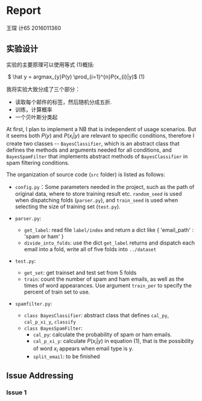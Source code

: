 # Report

王琛 计65 2016011360

## 实验设计

实验的主要原理可以使用等式 (1)概括:

​							$ \hat y = argmax_{y}P(y) \prod_{i=1}^{n}P(x_{i}|y)$          (1)

我将实验大致分成了三个部分：

- 读取每个邮件的标签，然后随机分成五折. 
- 训练，计算概率
- 一个贝叶斯分类起 

At first, I plan to implement a NB that is independent of usage scenarios. But it seems both $P(y)$ and $P(x_{i}|y)$ are relevant to specific conditions, therefore I create two classes -- `BayesClassifier`, which is an abstract class that defines the methods and arguments needed for all conditions, and `BayesSpamFilter` that implements abstract methods of `BayesClassifier` in spam filtering conditions.

The organization of source code (`src` folder) is listed as follows:

- `config.py`：Some parameters needed in the project, such as the path of original data, where to store training result etc. `random_seed` is used when dispatching folds (`parser.py`), and `train_seed` is used when selecting the size of training set (`test.py`).
- `parser.py`: 
  - `get_label`: read file `label/index` and return a dict like { 'email_path' : 'spam or ham' }
  - `divide_into_folds`: use the dict `get_label` returns and dispatch each email into a fold, write all of five folds into `../dataset`
- `test.py`:
  - `get_set`: get trainset and test set from 5 folds
  - `train`: count the number of spam and ham emails, as well as the times of word appearances. Use argument `train_per` to specify the percent of train set to use. 

- `spamfilter.py`:
  - `class BayesClassifier`: abstract class that defines `cal_py`, `cal_p_xi_y`, `classify`
  - `class BayesSpamFilter`: 
    - `cal_py`: calculate the probability of spam or ham emails.
    - `cal_p_xi_y`: calculate $P(x_{i}|y)$ in equation (1), that is the possibility of word $x_{i}$ appears when email type is y.
    - `split_email`: to be finished



## Issue Addressing

### Issue 1

